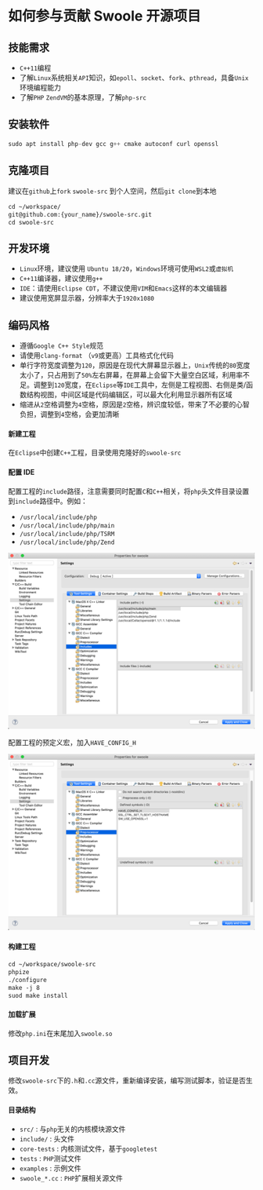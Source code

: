 如何参与贡献 Swoole 开源项目
=====

技能需求
----
* `C++11`编程
* 了解`Linux`系统相关`API`知识，如`epoll`、`socket`、`fork`、`pthread`，具备`Unix`环境编程能力
* 了解`PHP` `ZendVM`的基本原理，了解`php-src`

安装软件
----
```php
sudo apt install php-dev gcc g++ cmake autoconf curl openssl
```

克隆项目
----
建议在`github`上`fork` `swoole-src` 到个人空间，然后`git clone`到本地

```shell
cd ~/workspace/
git@github.com:{your_name}/swoole-src.git
cd swoole-src
```

开发环境
----
* `Linux`环境，建议使用 `Ubuntu 18/20`，`Windows`环境可使用`WSL2`或`虚拟机`
* `C++11`编译器，建议使用`g++`
* `IDE`：请使用`Eclipse CDT`，不建议使用`VIM`和`Emacs`这样的本文编辑器
* 建议使用宽屏显示器，分辨率大于`1920x1080`

编码风格
-----
* 遵循`Google C++ Style`规范
* 请使用`clang-format` （`v9`或更高）工具格式化代码
* 单行字符宽度调整为`120`，原因是在现代大屏幕显示器上，`Unix`传统的`80`宽度太小了，只占用到了`50%`左右屏幕，在屏幕上会留下大量空白区域，利用率不足。调整到`120`宽度，在`Eclipse`等`IDE`工具中，左侧是工程视图、右侧是类/函数结构视图，中间区域是代码编辑区，可以最大化利用显示器所有区域
* 缩进从`2`空格调整为`4`空格，原因是`2`空格，辨识度较低，带来了不必要的心智负担，调整到`4`空格，会更加清晰


#### 新建工程
在`Eclipse`中创建`C++`工程，目录使用克隆好的`swoole-src`

#### 配置 IDE
配置工程的`include`路径，注意需要同时配置`C`和`C++`相关，将`php`头文件目录设置到`include`路径中。例如：

* `/usr/local/include/php`
* `/usr/local/include/php/main`
* `/usr/local/include/php/TSRM`
* `/usr/local/include/php/Zend`

![include路径](images/1.png)


配置工程的预定义宏，加入`HAVE_CONFIG_H`

![宏](images/2.png)

#### 构建工程
```shell
cd ~/workspace/swoole-src
phpize
./configure
make -j 8
suod make install
```

#### 加载扩展
修改`php.ini`在末尾加入`swoole.so`

项目开发
---
修改`swoole-src`下的`.h`和`.cc`源文件，重新编译安装，编写测试脚本，验证是否生效。

#### 目录结构

* `src/` : 与`php`无关的内核模块源文件
* `include/` : 头文件
* `core-tests` : 内核测试文件，基于`googletest`
* `tests` : `PHP`测试文件
* `examples` : 示例文件
* `swoole_*.cc` : `PHP`扩展相关源文件
